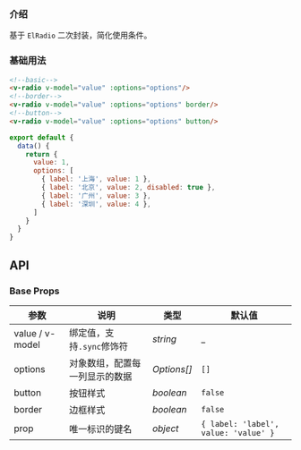 ### 介绍

基于 `ElRadio` 二次封装，简化使用条件。

### 基础用法

```html
<!--basic-->
<v-radio v-model="value" :options="options"/>
<!--border-->
<v-radio v-model="value" :options="options" border/>
<!--button-->
<v-radio v-model="value" :options="options" button/>
```

```js
export default {
  data() {
    return {
      value: 1,
      options: [
        { label: '上海', value: 1 },
        { label: '北京', value: 2, disabled: true },
        { label: '广州', value: 3 },
        { label: '深圳', value: 4 },
      ]
    }
  }
}
```

## API

### Base Props

| 参数   | 说明           | 类型      | 默认值 |
| ------ | -------------- | --------- | ------ |
| value / v-model | 绑定值，支持`.sync`修饰符 | _string_  | _    |
| options | 对象数组，配置每一列显示的数据 | _Options[]_  | `[]`    |
| button | 按钮样式 | _boolean_  | `false`    |
| border | 边框样式 | _boolean_  | `false`    |
| prop | 唯一标识的键名 | _object_  | `{ label: 'label', value: 'value' }`    |
